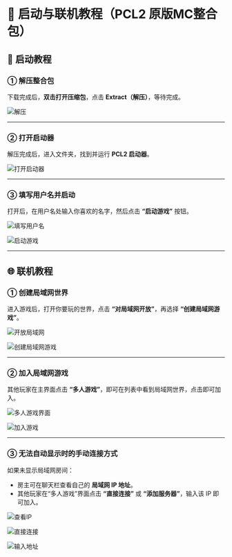 # 🌟 启动与联机教程（PCL2 原版MC整合包）


## 🚀 启动教程

### ① 解压整合包

下载完成后，**双击打开压缩包**，点击 **Extract（解压）**，等待完成。

![解压](https://pic.swtmax.top/file/docs/1757838072790_image.png)

---

### ② 打开启动器

解压完成后，进入文件夹，找到并运行 **PCL2 启动器**。

![打开启动器](https://pic.swtmax.top/file/docs/1757838144838_image.png)

---

### ③ 填写用户名并启动

打开后，在用户名处输入你喜欢的名字，然后点击 **“启动游戏”** 按钮。

![填写用户名](https://pic.swtmax.top/file/docs/1757838175699_image.png)

![启动游戏](https://pic.swtmax.top/file/docs/1757838196973_image.png)

---

## 🌐 联机教程

### ① 创建局域网世界

进入游戏后，打开你要玩的世界，点击 **“对局域网开放”**，再选择 **“创建局域网游戏”**。

![开放局域网](https://pic.swtmax.top/file/docs/1757838376485_image.png)

![创建局域网游戏](https://pic.swtmax.top/file/docs/1757838423925_image.png)

---

### ② 加入局域网游戏

其他玩家在主界面点击 **“多人游戏”**，即可在列表中看到局域网世界，点击即可加入。

![多人游戏界面](https://pic.swtmax.top/file/docs/1757838583263_image.png)

![加入游戏](https://pic.swtmax.top/file/docs/1757838620752_image.png)

---

### ③ 无法自动显示时的手动连接方式

如果未显示局域网房间：

* 房主可在聊天栏查看自己的 **局域网 IP 地址**。
* 其他玩家在“多人游戏”界面点击 **“直接连接”** 或 **“添加服务器”**，输入该 IP 即可加入。

![查看IP](https://pic.swtmax.top/file/docs/1757838458948_image.png)

![直接连接](https://pic.swtmax.top/file/docs/1757838641534_image.png)

![输入地址](https://pic.swtmax.top/file/docs/1757838649298_image.png)

